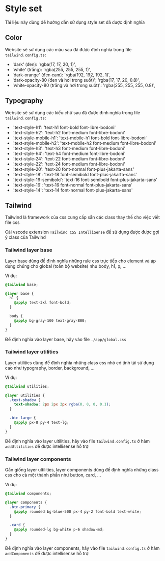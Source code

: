 # Style set

Tài liệu này dùng để hướng dẫn sử dụng style set đã được định nghĩa

## Color

Website sẽ sử dụng các màu sau đã được định nghĩa trong file `tailwind.config.ts`:

- 'dark' (đen): 'rgba(17, 17, 20, 1)',
- 'white' (trắng): 'rgba(255, 255, 255, 1)',
- 'dark-orange' (đen cam): 'rgba(192, 192, 192, 1)',
- 'dark-opacity-80 (đen và hơi trong suốt)': 'rgba(17, 17, 20, 0.8)',
- 'white-opacity-80 (trắng và hơi trong suốt)': 'rgba(255, 255, 255, 0.8)',

## Typography

Website sẽ sử dụng các kiểu chữ sau đã được định nghĩa trong file `tailwind.config.ts`:

- '.text-style-h1': 'text-h1 font-bold font-libre-bodoni'
- '.text-style-h2': 'text-h2 font-medium font-libre-bodoni'
- '.text-style-mobile-h1': 'text-mobile-h1 font-bold font-libre-bodoni'
- '.text-style-mobile-h2': 'text-mobile-h2 font-medium font-libre-bodoni'
- '.text-style-h3': 'text-h3 font-medium font-libre-bodoni'
- '.text-style-h4': 'text-h4 font-medium font-libre-bodoni'
- '.text-style-24': 'text-22 font-medium font-libre-bodoni'
- '.text-style-22': 'text-24 font-medium font-libre-bodoni'
- '.text-style-20': 'text-20 font-normal font-plus-jakarta-sans'
- '.text-style-18': 'text-18 font-semibold font-plus-jakarta-sans'
- '.text-style-16-semibold': 'text-16 font-semibold font-plus-jakarta-sans'
- '.text-style-16': 'text-16 font-normal font-plus-jakarta-sans'
- '.text-style-14': 'text-14 font-normal font-plus-jakarta-sans'

## Tailwind

Tailwind là framework của css cung cấp sẵn các class thay thế cho việc viết file css

Cài vscode extension `Tailwind CSS IntelliSense` để sử dụng được được gợi ý class của Tailwind

### Tailwind layer base

Layer base dùng để định nghĩa những rule css trực tiếp cho element và áp dụng chúng cho global (toàn bộ website) như body, h1, p, ...

Ví dụ:

```css
@tailwind base;

@layer base {
  h1 {
    @apply text-3xl font-bold;
  }

  body {
    @apply bg-gray-100 text-gray-800;
  }
}
```

Để định nghĩa vào layer base, hãy vào file `./app/global.css`

### Tailwind layer utilities

Layer utilities dùng để định nghĩa những class css nhỏ có tính tái sử dụng cao như typography, border, background, ...

Ví dụ:

```css
@tailwind utilities;

@layer utilities {
  .text-shadow {
    text-shadow: 2px 2px 2px rgba(0, 0, 0, 0.1);
  }

  .btn-large {
    @apply px-8 py-4 text-lg;
  }
}
```

Để định nghĩa vào layer ultilities, hãy vào file `tailwind.config.ts` ở hàm `addUltilities` để được intellisense hỗ trợ

### Tailwind layer components

Gần giống layer ultilities, layer components dùng để định nghĩa những class css cho cả một thành phần như button, card, ...

Ví dụ:

```css
@tailwind components;

@layer components {
  .btn-primary {
    @apply rounded bg-blue-500 px-4 py-2 font-bold text-white;
  }

  .card {
    @apply rounded-lg bg-white p-6 shadow-md;
  }
}
```

Để định nghĩa vào layer components, hãy vào file `tailwind.config.ts` ở hàm `addComponents` để được intellisense hỗ trợ
